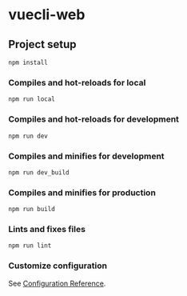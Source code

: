 # vuecli-web

## Project setup
```
npm install
```

### Compiles and hot-reloads for local
```
npm run local
```

### Compiles and hot-reloads for development
```
npm run dev
```

### Compiles and minifies for development
```
npm run dev_build
```

### Compiles and minifies for production
```
npm run build
```

### Lints and fixes files
```
npm run lint
```

### Customize configuration
See [Configuration Reference](https://cli.vuejs.org/config/).
